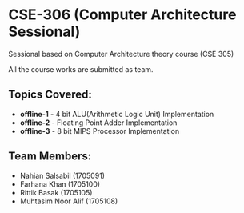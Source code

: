# CSE-306 (Computer Architecture Sessional)
Sessional based on Computer Architecture theory course (CSE 305)

All the course works are submitted as team.

## Topics Covered:
- **offline-1** - 4 bit ALU(Arithmetic Logic Unit) Implementation
- **offline-2** - Floating Point Adder Implementation
- **offline-3** - 8 bit MIPS Processor Implementation

## Team Members:
- Nahian Salsabil (1705091)
- Farhana Khan (1705100)
- Rittik Basak (1705105)
- Muhtasim Noor Alif (1705108)
 
